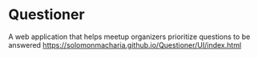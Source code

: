 # Questioner
A web application that helps meetup organizers prioritize questions to be answered
https://solomonmacharia.github.io/Questioner/UI/index.html